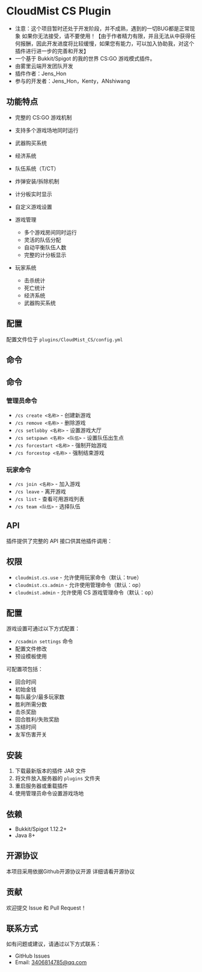 # CloudMist CS Plugin
- 注意：这个项目暂时还处于开发阶段，并不成熟，遇到的一切BUG都是正常现象
如果你无法接受，请不要使用！【由于作者精力有限，并且无法从中获得任何报酬，因此开发进度将比较缓慢，如果您有能力，可以加入协助我，对这个插件进行进一步的完善和开发】
- 一个基于 Bukkit/Spigot 的我的世界 CS:GO 游戏模式插件。
- 由雾里云端开发团队开发
- 插件作者：Jens_Hon
- 参与的开发者：Jens_Hon，Kenty，ANshiwang

## 功能特点

- 完整的 CS:GO 游戏机制
- 支持多个游戏场地同时运行
- 武器购买系统
- 经济系统
- 队伍系统（T/CT）
- 炸弹安装/拆除机制
- 计分板实时显示
- 自定义游戏设置

- 游戏管理
  - 多个游戏房间同时运行
  - 灵活的队伍分配
  - 自动平衡队伍人数
  - 完整的计分板显示

- 玩家系统
  - 击杀统计
  - 死亡统计
  - 经济系统
  - 武器购买系统

## 配置

配置文件位于 `plugins/CloudMist_CS/config.yml`

## 命令

## 命令

### 管理员命令
- `/cs create <名称>` - 创建新游戏
- `/cs remove <名称>` - 删除游戏
- `/cs setlobby <名称>` - 设置游戏大厅
- `/cs setspawn <名称> <队伍>` - 设置队伍出生点
- `/cs forcestart <名称>` - 强制开始游戏
- `/cs forcestop <名称>` - 强制结束游戏

### 玩家命令
- `/cs join <名称>` - 加入游戏
- `/cs leave` - 离开游戏
- `/cs list` - 查看可用游戏列表
- `/cs team <队伍>` - 选择队伍

## API

插件提供了完整的 API 接口供其他插件调用：

## 权限

- `cloudmist.cs.use` - 允许使用玩家命令（默认：true）
- `cloudmist.cs.admin` - 允许使用管理命令（默认：op）
- `cloudmist.admin` - 允许使用 CS 游戏管理命令（默认：op）

## 配置

游戏设置可通过以下方式配置：

- `/csadmin settings` 命令
- 配置文件修改
- 预设模板使用

可配置项包括：
- 回合时间
- 初始金钱
- 每队最少/最多玩家数
- 胜利所需分数
- 击杀奖励
- 回合胜利/失败奖励
- 冻结时间
- 友军伤害开关

## 安装

1. 下载最新版本的插件 JAR 文件
2. 将文件放入服务器的 `plugins` 文件夹
3. 重启服务器或重载插件
4. 使用管理员命令设置游戏场地

## 依赖

- Bukkit/Spigot 1.12.2+
- Java 8+

## 开源协议

本项目采用依据Github开源协议开源
详细请看开源协议

## 贡献

欢迎提交 Issue 和 Pull Request！

## 联系方式

如有问题或建议，请通过以下方式联系：

- GitHub Issues
- Email: 3406814785@qq.com
